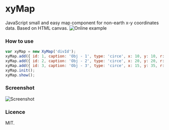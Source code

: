 # xyMap
JavaScript small and easy map component for non-earth x-y coordinates data. Based on HTML canvas.
![Online example](https://jsfiddle.net/Petrichuk/qcg1k6ev/)

### How to use
```js
var xyMap = new XyMap('divId');
xyMap.add({ id: 1, caption: 'Obj - 1', type: 'circe', x: 10, y: 10, r: 5, color: 'red' });
xyMap.add({ id: 2, caption: 'Obj - 2', type: 'circe', x: 20, y: 20, r: 5, color: 'green' });
xyMap.add({ id: 3, caption: 'Obj - 3', type: 'circe', x: 15, y: 35, r: 5, color: 'blue' });
xyMap.init();
xyMap.show();
```
### Screenshot
![Screenshot](https://cloud.githubusercontent.com/assets/20028214/20959367/c7121cea-bc84-11e6-9210-c8420919d0f1.png)

### Licence
MIT.

